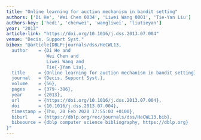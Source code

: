 ```yaml
---
title: "Online learning for auction mechanism in bandit setting"
authors: ['Di He', 'Wei Chen 0034', 'Liwei Wang 0001', 'Tie-Yan Liu']
authors-key: ['hedi', 'chenwei', 'wangliwei', 'liutieyan']
year: "2013"
article-link: "https://doi.org/10.1016/j.dss.2013.07.004"
venue: "Decis. Support Syst."
bibex: "@article{DBLP:journals/dss/HeCWL13,
  author    = {Di He and
               Wei Chen and
               Liwei Wang and
               Tie{-}Yan Liu},
  title     = {Online learning for auction mechanism in bandit setting},
  journal   = {Decis. Support Syst.},
  volume    = {56},
  pages     = {379--386},
  year      = {2013},
  url       = {https://doi.org/10.1016/j.dss.2013.07.004},
  doi       = {10.1016/j.dss.2013.07.004},
  timestamp = {Thu, 20 Feb 2020 17:55:03 +0100},
  biburl    = {https://dblp.org/rec/journals/dss/HeCWL13.bib},
  bibsource = {dblp computer science bibliography, https://dblp.org}
}"
---
```

